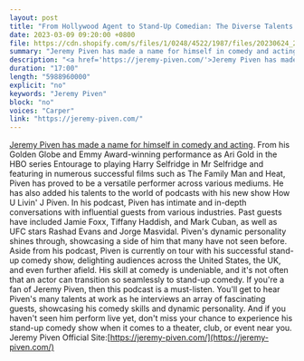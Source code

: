 ```yaml
---
layout: post
title: "From Hollywood Agent to Stand-Up Comedian: The Diverse Talents of Jeremy Piven"
date: 2023-03-09 09:20:00 +0800
file: https://cdn.shopify.com/s/files/1/0248/4522/1987/files/20230624_2.mp3?v=1687600129
summary: "Jeremy Piven has made a name for himself in comedy and acting. From his Golden Globe and Emmy Award-winning performance as Ari Gold in the HBO series Entourage to playing Harry Selfridge in Mr Selfridge and featuring in numerous successful films such as The Family Man and Heat, Piven has proved to be a versatile performer across various mediums. He has also added his talents to the world of podcasts with his new show How U Livin' J Piven. In his podcast, Piven has intimate and in-depth conversations with influential guests from various industries. Past guests have included Jamie Foxx, Tiffany Haddish, and Mark Cuban, as well as UFC stars Rashad Evans and Jorge Masvidal. Piven's dynamic personality shines through, showcasing a side of him that many have not seen before. Aside from his podcast, Piven is currently on tour with his successful stand-up comedy show, delighting audiences across the United States, the UK, and even further afield. His skill at comedy is undeniable, and it's not often that an actor can transition so seamlessly to stand-up comedy. If you're a fan of Jeremy Piven, then this podcast is a must-listen. You'll get to hear Piven's many talents at work as he interviews an array of fascinating guests, showcasing his comedy skills and dynamic personality. And if you haven't seen him perform live yet, don't miss your chance to experience his stand-up comedy show when it comes to a theater, club, or event near you."
description: "<a href='https://jeremy-piven.com/'>Jeremy Piven has made a name for himself in comedy and acting</a>. From his Golden Globe and Emmy Award-winning performance as Ari Gold in the HBO series Entourage to playing Harry Selfridge in Mr Selfridge and featuring in numerous successful films such as The Family Man and Heat, Piven has proved to be a versatile performer across various mediums. He has also added his talents to the world of podcasts with his new show How U Livin' J Piven. In his podcast, Piven has intimate and in-depth conversations with influential guests from various industries. Past guests have included Jamie Foxx, Tiffany Haddish, and Mark Cuban, as well as UFC stars Rashad Evans and Jorge Masvidal. Piven's dynamic personality shines through, showcasing a side of him that many have not seen before. Aside from his podcast, Piven is currently on tour with his successful stand-up comedy show, delighting audiences across the United States, the UK, and even further afield. His skill at comedy is undeniable, and it's not often that an actor can transition so seamlessly to stand-up comedy. If you're a fan of Jeremy Piven, then this podcast is a must-listen. You'll get to hear Piven's many talents at work as he interviews an array of fascinating guests, showcasing his comedy skills and dynamic personality. And if you haven't seen him perform live yet, don't miss your chance to experience his stand-up comedy show when it comes to a theater, club, or event near you. Jeremy Piven Official Site:<a href='https://jeremy-piven.com/'>https://jeremy-piven.com/</a> "
duration: "17:00"
length: "5988960000"
explicit: "no"
keywords: "Jeremy Piven"
block: "no"
voices: "Carper"
link: "https://jeremy-piven.com/"
---
```


[Jeremy Piven has made a name for himself in comedy and acting](https://jeremy-piven.com/). From his Golden Globe and Emmy Award-winning performance as Ari Gold in the HBO series Entourage to playing Harry Selfridge in Mr Selfridge and featuring in numerous successful films such as The Family Man and Heat, Piven has proved to be a versatile performer across various mediums. He has also added his talents to the world of podcasts with his new show How U Livin' J Piven. In his podcast, Piven has intimate and in-depth conversations with influential guests from various industries. Past guests have included Jamie Foxx, Tiffany Haddish, and Mark Cuban, as well as UFC stars Rashad Evans and Jorge Masvidal. Piven's dynamic personality shines through, showcasing a side of him that many have not seen before. Aside from his podcast, Piven is currently on tour with his successful stand-up comedy show, delighting audiences across the United States, the UK, and even further afield. His skill at comedy is undeniable, and it's not often that an actor can transition so seamlessly to stand-up comedy. If you're a fan of Jeremy Piven, then this podcast is a must-listen. You'll get to hear Piven's many talents at work as he interviews an array of fascinating guests, showcasing his comedy skills and dynamic personality. And if you haven't seen him perform live yet, don't miss your chance to experience his stand-up comedy show when it comes to a theater, club, or event near you. Jeremy Piven Official Site:[https://jeremy-piven.com/](https://jeremy-piven.com/)
